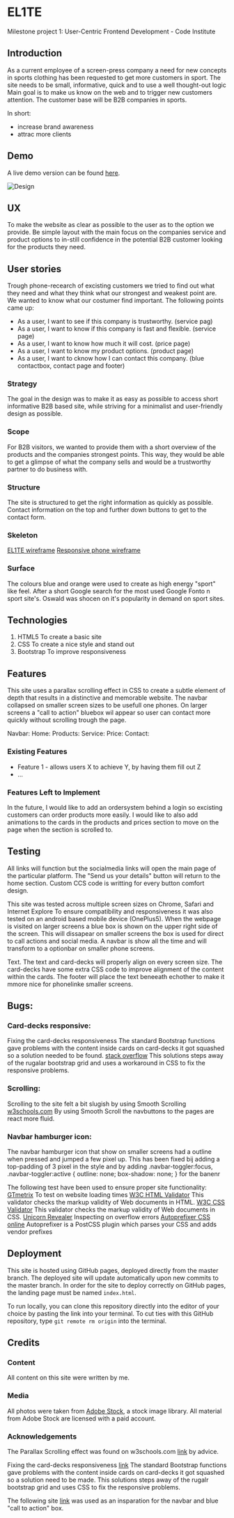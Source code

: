 # EL1TE
Milestone project 1: User-Centric Frontend Development - Code Institute

## Introduction
As a current employee of a screen-press company a need for new concepts 
in sports clothing has been requested to get more customers in sport.
The site needs to be small, informative, quick and to use a well thought-out logic
Main goal is to make us know on the web and to trigger new customers attention.
The customer base will be B2B companies in sports.

In short:
- increase brand awareness
- attrac more clients

## Demo
A live demo version can be found [here](https://d1ang.github.io/EL1TE/).

![Design](https://github.com/D1ang/EL1TE/blob/master/mockups/responsive.png)

## UX
To make the website as clear as possible to the user as to the option we provide.
Be simple layout with the main focus on the companies service and product options
to in-still confidence in the potential B2B customer looking for the products they need.

## User stories
Trough phone-recearch of excisting customers we tried to find out what they need and what they think what our strongest and weakest point are.
We wanted to know what our costumer find important.
The following points came up:

 - As a user, I want to see if this company is trustworthy.             (service pag)
 - As a user, I want to know if this company is fast and flexible.      (service page)
 - As a user, I want to know how much it will cost.                     (price page)
 - As a user, I want to know my product options.                        (product page)
 - As a user, I want to cknow how I can contact this company.           (blue contactbox, contact page and footer)

### Strategy
The goal in the design was to make it as easy as possible to access short informative B2B based site,
while striving for a minimalist and user-friendly design as possible.

### Scope
For B2B visitors, we wanted to provide them with a short overview of the products and the companies strongest points.
This way, they would be able to get a glimpse of what the company sells and would be a trustworthy partner to do business with.

### Structure
The site is structured to get the right information as quickly as possible.
Contact information on the top and further down buttons to get to the contact form.

### Skeleton
[EL1TE wireframe](https://www.figma.com/file/3VCrAaJBiDzaORiA8KSroK/EL1TE?node-id=0%3A1)
[Responsive phone wireframe](https://www.figma.com/file/EdKAJaVOlBZMMYuAMIOIms/EL1TE-Copy)

### Surface
The colours blue and orange were used to create as high energy "sport" like feel.
After a short Google search for the most used Google Fonto n sport site's.
Oswald was shocen on it's popularity in demand on sport sites.

## Technologies
1. HTML5            To create a basic site
2. CSS              To create a nice style and stand out
3. Bootstrap        To improve responsiveness


## Features
This site uses a parallax scrolling effect in CSS to create a subtle element of depth that results in a distinctive and memorable website. 
The navbar collapsed on smaller screen sizes to be usefull one phones.
On larger screens a "call to action" bluebox wil appear so user can contact more quickly without scrolling trough the page.

Navbar: 
Home:
Products:
Service:
Price:
Contact:

### Existing Features
- Feature 1 - allows users X to achieve Y, by having them fill out Z
- ...

### Features Left to Implement
In the future, I would like to add an ordersystem behind a login so excisting customers can order products more easily.
I would like to also add animations to the cards in the products and prices section to move on the page when the section is scrolled to. 


## Testing
All links will function but the socialmedia links will open the main page of the particular platform.
The "Send us your details" button will return to the home section.
Custom CCS code is writting for every button comfort design.

This site was tested across multiple screen sizes on Chrome, Safari and Internet Explore
To ensure compatibility and responsiveness it was also tested on an android based mobile device (OnePlus5).
When the webpage is visited on larger screens a blue box is shown on the upper right side of the screen.
This will dissapear on smaller screens the box is used for direct to call actions and social media.
A navbar is show all the time and will transform to a optionbar on smaller phone screens.

Text.
The text and card-decks will properly align on every screen size. The card-decks have some extra CSS code to improve alignment of the content within the cards.
The footer will place the text beneeath echother to make it mmore nice for phonelinke smaller screens.

## Bugs:

### Card-decks responsive:
Fixing the card-decks responsiveness
The standard Bootstrap functions gave problems with the content inside cards on card-decks it got squashed so a solution needed to be found.
[stack overflow](https://stackoverflow.com/questions/48406628/bootstrap-align-button-to-the-bottom-of-card)
This solutions steps away of the rugalar bootstrap grid and uses a workaround in CSS to fix the responsive problems.

### Scrolling:
Scrolling to the site felt a  bit slugish by using Smooth Scrolling
[w3schools.com](https://www.w3schools.com/howto/howto_css_smooth_scroll.asp)
By using Smooth Scroll the navbuttons to the pages are react more fluid.

### Navbar hamburger icon:
The navbar hamburger icon that show on smaller screens had a outline when pressed and jumped a few pixel up.
This has been fixed bij adding a top-padding of 3 pixel in the style and by adding .navbar-toggler:focus,
.navbar-toggler:active {
	outline: none;
	box-shadow: none;
}
for the banenr

The following test have been used to ensure proper site functionality:
[GTmetrix](https://gtmetrix.com/) To test on website loading times
[W3C HTML Validator](https://validator.w3.org/) This validator checks the markup validity of Web documents in HTML.
[W3C CSS Validator](https://jigsaw.w3.org/css-validator/) This validator checks the markup validity of Web documents in CSS.
[Unicorn Revealer](https://chrome.google.com/webstore/detail/unicorn-revealer/lmlkphhdlngaicolpmaakfmhplagoaln?hl=en-GB) Inspecting on overflow errors
[Autoprefixer CSS online](https://autoprefixer.github.io/) Autoprefixer is a PostCSS plugin which parses your CSS and adds vendor prefixes


## Deployment
This site is hosted using GitHub pages, deployed directly from the master branch. The deployed site will update automatically upon new commits to the master branch. In order for the site to deploy correctly on GitHub pages, the landing page must be named `index.html`.

To run locally, you can clone this repository directly into the editor of your choice by pasting the link into your terminal.
To cut ties with this GitHub repository, type `git remote rm origin` into the terminal.


## Credits

### Content
All content on this site were written by me. 

### Media
All photos were taken from [Adobe Stock](https://stock.adobe.com/), a stock image library.
All material from Adobe Stock are licensed with a paid account.


### Acknowledgements

The Parallax Scrolling effect was found on w3schools.com [link](https://www.w3schools.com/howto/howto_css_parallax.asp) by advice.

Fixing the card-decks responsiveness [link](https://stackoverflow.com/questions/48406628/bootstrap-align-button-to-the-bottom-of-card)
The standard Bootstrap functions gave problems with the content inside cards on card-decks it got squashed so a solution need to be made.
This solutions steps away of the rugalr bootstrap grid and uses CSS to fix the responsive problems.

The following site [link](https://www.mbsportswear.nl/) was used as an insparation for the navbar and blue "call to action" box.
